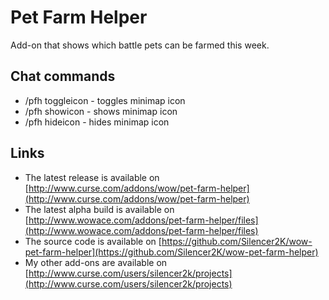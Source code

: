 Pet Farm Helper
===============

Add-on that shows which battle pets can be farmed this week.

Chat commands
-------------

* /pfh toggleicon - toggles minimap icon
* /pfh showicon - shows minimap icon
* /pfh hideicon - hides minimap icon

Links
-----

* The latest release is available on [http://www.curse.com/addons/wow/pet-farm-helper](http://www.curse.com/addons/wow/pet-farm-helper)
* The latest alpha build is available on [http://www.wowace.com/addons/pet-farm-helper/files](http://www.wowace.com/addons/pet-farm-helper/files)
* The source code is available on [https://github.com/Silencer2K/wow-pet-farm-helper](https://github.com/Silencer2K/wow-pet-farm-helper)
* My other add-ons are available on [http://www.curse.com/users/silencer2k/projects](http://www.curse.com/users/silencer2k/projects)
